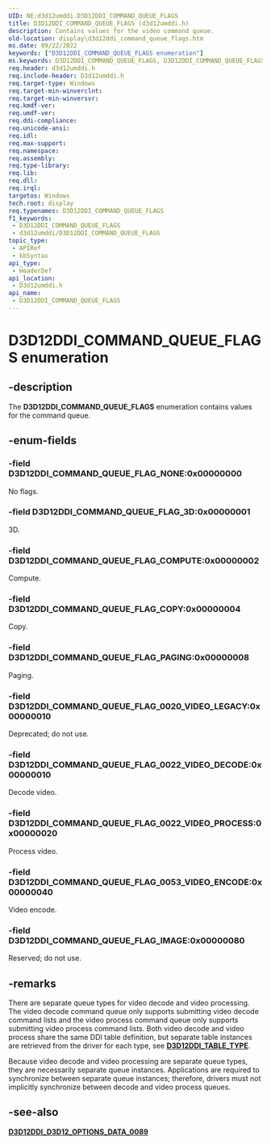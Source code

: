 ```yaml
---
UID: NE:d3d12umddi.D3D12DDI_COMMAND_QUEUE_FLAGS
title: D3D12DDI_COMMAND_QUEUE_FLAGS (d3d12umddi.h)
description: Contains values for the video command queue.
old-location: display\d3d12ddi_command_queue_flags.htm
ms.date: 09/22/2022
keywords: ["D3D12DDI_COMMAND_QUEUE_FLAGS enumeration"]
ms.keywords: D3D12DDI_COMMAND_QUEUE_FLAGS, D3D12DDI_COMMAND_QUEUE_FLAGS enumeration [Display Devices], D3D12DDI_COMMAND_QUEUE_FLAG_0022_VIDEO_DECODE, D3D12DDI_COMMAND_QUEUE_FLAG_0022_VIDEO_PROCESS, D3D12DDI_COMMAND_QUEUE_FLAG_3D, D3D12DDI_COMMAND_QUEUE_FLAG_COMPUTE, D3D12DDI_COMMAND_QUEUE_FLAG_COPY, D3D12DDI_COMMAND_QUEUE_FLAG_NONE, D3D12DDI_COMMAND_QUEUE_FLAG_PAGING, d3d12umddi/D3D12DDI_COMMAND_QUEUE_FLAGS, d3d12umddi/D3D12DDI_COMMAND_QUEUE_FLAG_0022_VIDEO_DECODE, d3d12umddi/D3D12DDI_COMMAND_QUEUE_FLAG_0022_VIDEO_PROCESS, d3d12umddi/D3D12DDI_COMMAND_QUEUE_FLAG_3D, d3d12umddi/D3D12DDI_COMMAND_QUEUE_FLAG_COMPUTE, d3d12umddi/D3D12DDI_COMMAND_QUEUE_FLAG_COPY, d3d12umddi/D3D12DDI_COMMAND_QUEUE_FLAG_NONE, d3d12umddi/D3D12DDI_COMMAND_QUEUE_FLAG_PAGING, display.d3d12ddi_command_queue_flags
req.header: d3d12umddi.h
req.include-header: D3d12umddi.h
req.target-type: Windows
req.target-min-winverclnt: 
req.target-min-winversvr: 
req.kmdf-ver: 
req.umdf-ver: 
req.ddi-compliance: 
req.unicode-ansi: 
req.idl: 
req.max-support: 
req.namespace: 
req.assembly: 
req.type-library: 
req.lib: 
req.dll: 
req.irql: 
targetos: Windows
tech.root: display
req.typenames: D3D12DDI_COMMAND_QUEUE_FLAGS
f1_keywords:
 - D3D12DDI_COMMAND_QUEUE_FLAGS
 - d3d12umddi/D3D12DDI_COMMAND_QUEUE_FLAGS
topic_type:
 - APIRef
 - kbSyntax
api_type:
 - HeaderDef
api_location:
 - D3d12umddi.h
api_name:
 - D3D12DDI_COMMAND_QUEUE_FLAGS
---
```


# D3D12DDI_COMMAND_QUEUE_FLAGS enumeration

## -description

The **D3D12DDI_COMMAND_QUEUE_FLAGS** enumeration contains values for the command queue.

## -enum-fields

### -field D3D12DDI_COMMAND_QUEUE_FLAG_NONE:0x00000000

No flags.

### -field D3D12DDI_COMMAND_QUEUE_FLAG_3D:0x00000001

3D.

### -field D3D12DDI_COMMAND_QUEUE_FLAG_COMPUTE:0x00000002

Compute.

### -field D3D12DDI_COMMAND_QUEUE_FLAG_COPY:0x00000004

Copy.

### -field D3D12DDI_COMMAND_QUEUE_FLAG_PAGING:0x00000008

Paging.

### -field D3D12DDI_COMMAND_QUEUE_FLAG_0020_VIDEO_LEGACY:0x00000010

Deprecated; do not use.

### -field D3D12DDI_COMMAND_QUEUE_FLAG_0022_VIDEO_DECODE:0x00000010

Decode video.

### -field D3D12DDI_COMMAND_QUEUE_FLAG_0022_VIDEO_PROCESS:0x00000020

Process video.

### -field D3D12DDI_COMMAND_QUEUE_FLAG_0053_VIDEO_ENCODE:0x00000040

Video encode.

### -field D3D12DDI_COMMAND_QUEUE_FLAG_IMAGE:0x00000080

Reserved; do not use.

## -remarks

There are separate queue types for video decode and video processing.  The video decode command queue only supports submitting video decode command lists and the video process command queue only supports submitting video process command lists.  Both video decode and video process share the same DDI table definition, but separate table instances are retrieved from the driver for each type, see [**D3D12DDI_TABLE_TYPE**](ne-d3d12umddi-d3d12ddi_table_type.md).

Because video decode and video processing are separate queue types, they are necessarily separate queue instances. Applications are required to synchronize between separate queue instances; therefore, drivers must not implicitly synchronize between decode and video process queues.

## -see-also

[**D3D12DDI_D3D12_OPTIONS_DATA_0089**](ns-d3d12umddi-d3d12ddi_d3d12_options_data_0089.md)
